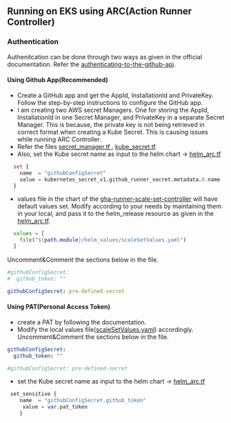 ## Running on EKS using ARC(Action Runner Controller)


### Authentication
Authenitcation can be done through two ways as given in the official documentation. Refer the [authenticating-to-the-github-api](https://docs.github.com/en/actions/hosting-your-own-runners/managing-self-hosted-runners-with-actions-runner-controller/authenticating-to-the-github-api).

#### Using Github App(Recommended)
- Create a GitHub app and get the AppId, InstallationId and PrivateKey. Follow the step-by-step instructions to configure the GitHub app.
- I am creating two AWS secret Managers. One for storing the AppId, InstallationId in one Secret Manager,  and PrivateKey in a separate Secret Manager. This is because, the private key is not being retrieved in correct format when creating a Kube Secret. This is causing issues while running ARC Controller.
- Refer the files [secret_manager.tf ](https://github.com/CloudOpsPioneer/github-runners-on-aws/blob/main/runner-eks-arc/terraform/secret_manager.tf), [kube_secret.tf](https://github.com/CloudOpsPioneer/github-runners-on-aws/blob/main/runner-eks-arc/terraform/kube_secret.tf).
- Also, set the Kube secret name as input to the helm chart -> [helm_arc.tf](https://github.com/CloudOpsPioneer/github-runners-on-aws/blob/main/runner-eks-arc/terraform/helm_arc.tf)
```terraform
  set {
    name  = "githubConfigSecret"
    value = kubernetes_secret_v1.github_runner_secret.metadata.0.name
  }
```
- values file in the chart of the [gha-runner-scale-set-controller](https://github.com/actions/actions-runner-controller/blob/master/charts/gha-runner-scale-set/values.yaml) will have  default values set. Modify according to your needs by maintaining them in your local, and pass it to the helm_release resource as given in the  [helm_arc.tf](https://github.com/CloudOpsPioneer/github-runners-on-aws/blob/main/runner-eks-arc/terraform/helm_arc.tf).
  
```terraform
  values = [
    file("${path.module}/helm_values/scaleSetValues.yaml")
  ]
```
Uncomment&Comment the  sections below in the file.
```yaml
#githubConfigSecret:
#  github_token: ""

githubConfigSecret: pre-defined-secret
```
#### Using PAT(Personal Access Token)
- create a PAT by following the documentation.
- Modify the local values file([scaleSetValues.yaml](https://github.com/CloudOpsPioneer/github-runners-on-aws/blob/main/runner-eks-arc/terraform/helm_values/scaleSetValues.yaml)) accordingly. Uncomment&Comment the  sections below in the file.

```yaml
githubConfigSecret:
  github_token: ""

#githubConfigSecret: pre-defined-secret
```

- set the Kube secret name as input to the helm chart -> [helm_arc.tf](https://github.com/CloudOpsPioneer/github-runners-on-aws/blob/main/runner-eks-arc/terraform/helm_arc.tf)
  
```terraform
 set_sensitive {
    name  = "githubConfigSecret.github_token"
     value = var.pat_token
    }
```

